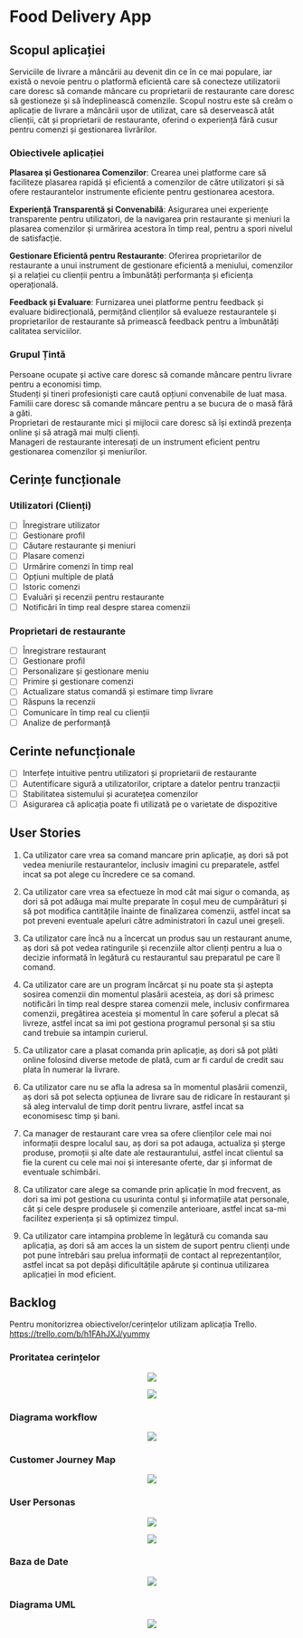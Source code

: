# Food Delivery App

## Scopul aplicației

Serviciile de livrare a mâncării au devenit din ce în ce mai populare, iar există o nevoie pentru o platformă eficientă care să conecteze utilizatorii care doresc să comande mâncare cu proprietarii de restaurante care doresc să gestioneze și să îndeplinească comenzile. Scopul nostru este să creăm o aplicație de livrare a mâncării ușor de utilizat, care să deservească atât clienții, cât și proprietarii de restaurante, oferind o experiență fără cusur pentru comenzi și gestionarea livrărilor.

### Obiectivele aplicației

**Plasarea și Gestionarea Comenzilor**: Crearea unei platforme care să faciliteze plasarea rapidă și eficientă a comenzilor de către utilizatori și să ofere restaurantelor instrumente eficiente pentru gestionarea acestora.

**Experiență Transparentă și Convenabilă**: Asigurarea unei experiențe transparente pentru utilizatori, de la navigarea prin restaurante și meniuri la plasarea comenzilor și urmărirea acestora în timp real, pentru a spori nivelul de satisfacție.

**Gestionare Eficientă pentru Restaurante**: Oferirea proprietarilor de restaurante a unui instrument de gestionare eficientă a meniului, comenzilor și a relației cu clienții pentru a îmbunătăți performanța și eficiența operațională.

**Feedback și Evaluare**: Furnizarea unei platforme pentru feedback și evaluare bidirecțională, permițând clienților să evalueze restaurantele și proprietarilor de restaurante să primească feedback pentru a îmbunătăți calitatea serviciilor.

### Grupul Țintă

Persoane ocupate și active care doresc să comande mâncare pentru livrare pentru a economisi timp. <br/>
Studenți și tineri profesioniști care caută opțiuni convenabile de luat masa.<br/>
Familii care doresc să comande mâncare pentru a se bucura de o masă fără a găti.<br/>
Proprietari de restaurante mici și mijlocii care doresc să își extindă prezența online și să atragă mai mulți clienți.<br/>
Manageri de restaurante interesați de un instrument eficient pentru gestionarea comenzilor și meniurilor.<br/>

## Cerințe funcționale

### Utilizatori (Clienți)

- [ ] Înregistrare utilizator
- [ ] Gestionare profil
- [ ] Căutare restaurante și meniuri
- [ ] Plasare comenzi
- [ ] Urmărire comenzi în timp real
- [ ] Opțiuni multiple de plată
- [ ] Istoric comenzi
- [ ] Evaluări și recenzii pentru restaurante
- [ ] Notificări în timp real despre starea comenzii

### Proprietari de restaurante

- [ ] Înregistrare restaurant 
- [ ] Gestionare profil
- [ ] Personalizare și gestionare meniu
- [ ] Primire și gestionare comenzi
- [ ] Actualizare status comandă și estimare timp livrare
- [ ] Răspuns la recenzii
- [ ] Comunicare în timp real cu clienții
- [ ] Analize de performanță

## Cerinte nefuncționale

- [ ] Interfețe intuitive pentru utilizatori și proprietarii de restaurante
- [ ] Autentificare sigură a utilizatorilor, criptare a datelor pentru tranzacții
- [ ] Stabilitatea sistemului și acuratețea comenzilor
- [ ] Asigurarea că aplicația poate fi utilizată pe o varietate de dispozitive

## User Stories

1. Ca utilizator care vrea sa comand mancare prin aplicație, aș dori să pot vedea meniurile restaurantelor, inclusiv imagini cu preparatele, astfel incat sa pot alege cu încredere ce sa comand.

2. Ca utilizator care vrea sa efectueze în mod cât mai sigur o comanda, aș dori să pot adăuga mai multe preparate în coșul meu de cumpărături și să pot modifica cantitățile înainte de finalizarea comenzii, astfel incat sa pot preveni eventuale apeluri către administratori în cazul unei greșeli. 

3. Ca utilizator care încă nu a încercat un produs sau un restaurant anume, aș dori să pot vedea ratingurile și recenziile altor clienți pentru a lua o decizie informată în legătură cu restaurantul sau preparatul pe care îl comand.

4. Ca utilizator care are un program încărcat și nu poate sta și aștepta sosirea comenzii din momentul plasării acesteia, aș dori să primesc notificări în timp real despre starea comenzii mele, inclusiv confirmarea comenzii, pregătirea acesteia și momentul în care șoferul a plecat să livreze, astfel incat sa imi pot gestiona programul personal și sa stiu cand trebuie sa intampin curierul.

5. Ca utilizator care a plasat comanda prin aplicație, aș dori să pot plăti online folosind diverse metode de plată, cum ar fi cardul de credit sau plata în numerar la livrare.

6. Ca utilizator care nu se afla la adresa sa în momentul plasării comenzii, aș dori să pot selecta opțiunea de livrare sau de ridicare în restaurant și să aleg intervalul de timp dorit pentru livrare, astfel incat sa economisesc timp și bani.

7. Ca manager de restaurant care vrea sa ofere clienților cele mai noi informații despre localul sau, aș dori sa pot adauga, actualiza și șterge produse, promoții și alte date ale restaurantului, astfel incat clientul sa fie la curent cu cele mai noi și interesante oferte, dar și informat de eventuale schimbări.

8. Ca utilizator care alege sa comande prin aplicație în mod frecvent, as dori sa imi pot gestiona cu usurinta contul și informațiile atat personale, cât și cele despre produsele și comenzile anterioare, astfel incat sa-mi facilitez experiența și să optimizez timpul.

9. Ca utilizator care intampina probleme în legătură cu comanda sau aplicația, aș dori să am acces la un sistem de suport pentru clienți unde pot pune întrebări sau prelua informații de contact al reprezentanților, astfel incat sa pot depăși dificultățile apărute și continua utilizarea aplicației în mod eficient.

## Backlog

Pentru monitorizrea obiectivelor/cerințelor utilizam aplicația Trello.
https://trello.com/b/h1FAhJXJ/yummy

### Proritatea cerințelor

<p align="center">
  <img src="https://github.com/inginerie-software-2023-2024/proiect-inginerie-software-paea/blob/main/roadmap.jpg">
</p>

<p align="center">
<img src="https://github.com/inginerie-software-2023-2024/proiect-inginerie-software-paea/blob/main/Roadmap.png">
</p>

### Diagrama workflow

<p align="center">
  <img src="https://github.com/inginerie-software-2023-2024/proiect-inginerie-software-paea/blob/main/diagram_workflow.jpg">
</p>

### Customer Journey Map

<p align="center">
  <img src="https://github.com/inginerie-software-2023-2024/proiect-inginerie-software-paea/blob/main/Customer%20Journey%20Map.jpg">
</p>

### User Personas

<p align="center">
  <img src="https://github.com/inginerie-software-2023-2024/proiect-inginerie-software-paea/blob/main/User%20Persona%201.jpg">
</p>

<p align="center">
  <img src="https://github.com/inginerie-software-2023-2024/proiect-inginerie-software-paea/blob/main/User%20Persona%202.jpg">
</p>

### Baza de Date

<p align="center">
<img src="https://github.com/inginerie-software-2023-2024/proiect-inginerie-software-paea/blob/main/Baza%20de%20Date.jpg">
</p>

### Diagrama UML

<p align="center">
<img src="https://github.com/inginerie-software-2023-2024/proiect-inginerie-software-paea/blob/main/UML%20diagram.png">
</p>
